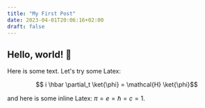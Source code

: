 ```yaml
---
title: "My First Post"
date: 2023-04-01T20:06:16+02:00
draft: false
---
```


## Hello, world! 👋

Here is some text. Let's try some Latex: 

$$ i \hbar \partial_t \ket{\phi} = \mathcal{H} \ket{\phi}$$

and here is some inline Latex: $\pi = e = \hbar = c = 1$.